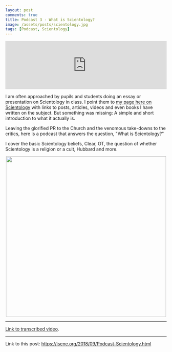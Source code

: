 ```yaml
---
layout: post
comments: true
title: Podcast 3 - What is Scientology?
image: /assets/posts/scientology.jpg
tags: [Podcast, Scientology]
---
```


<iframe src="https://anchor.fm/isene/embed/episodes/Episode-3---What-is-Scientology-e29d42" width="100%" frameborder="0" scrolling="no"></iframe>

I am often approached by pupils and students doing an essay or presentation on Scientology in class. I point them to [my page here on Scientology](https://isene.org/scientology) with links to posts, articles, videos and even books I have written on the subject. But something was missing: A simple and short introduction to what it actually is.  

Leaving the glorified PR to the Church and the venomous take-downs to the critics, here is a podcast that answers the question, "What is Scientology?"

I cover the basic Scientology beliefs, Clear, OT, the question of whether Scientology is a religion or a cult, Hubbard and more.

<center><img src="https://isene.org/assets/posts/scientology.jpg" width="500" /></center>

---
[Link to transcribed video](https://youtu.be/pp72hooXqzc).

---
Link to this post: <https://isene.org/2018/09/Podcast-Scientology.html>
